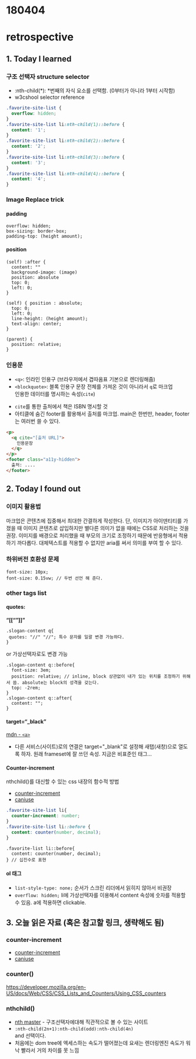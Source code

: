 # 180404
# retrospective

## 1. Today I learned




### 구조 선택자 structure selector

- :nth-child(*): *번째의 자식 요소를 선택함. (0부터가 아니라 1부터 시작함)
- w3cshool selector reference 
```css
.favorite-site-list {
  overflow: hidden;
}
.favorite-site-list li:nth-child(1)::before {
  content: '1';
}
.favorite-site-list li:nth-child(2)::before {
  content: '2';
}
.favorite-site-list li:nth-child(3)::before {
  content: '3';
}
.favorite-site-list li:nth-child(4)::before {
  content: '4';
}
```

### Image Replace trick

####  padding
```
overflow: hidden;
box-sizing: border-box;
padding-top: (height amount);
```

####  position
```
(self) :after {
  content: ""
  background-image: (image)
  position: absolute
  top: 0;
  left: 0;
}

(self) { position : absolute;
  top: 0;
  left: 0;
  line-height: (height amount);
  text-align: center;
}

(parent) {
  position: relative;
}
```

### 인용문
+ `<q>`: 인라인 인용구 (브라우저에서 겹따옴표 기본으로 렌더링해줌)
+ `<blockquote>`: 블록 인용구
문장 전체를 가져온 것이 아니라서 `q`로 마크업  
인용한 데이터를 명시하는 속성(`cite`)
- `cite`를 통한 출처에서 책은 ISBN 명시할 것
- 아티클에 숨긴 footer를 활용해서 출처를 마크업. main은 한번만, header, footer 는 여러번 쓸 수 있다.
```html
<p>
  <q cite="[출처 URL]">
    인용문장
  </q>  
</p>
<footer class="a11y-hidden">
  출처: ....
</footer>
```


## 2. Today I found out

### 이미지 활용법
마크업은 콘텐츠에 집중해서 최대한 간결하게 작성한다. 단, 이미지가 아이덴티티를 가졌을 때 이미지 콘텐츠로 삽입하지만 별다른 의미가 없을 때에는 CSS로 처리하는 것을 권장.
이미지를 배경으로 처리했을 때 부모의 크기로 조정하기 때문에 반응형에서 적용하기 까다롭다. 
대체텍스트를 적용할 수 없지만 aria를 써서 의미를 부여 할 수 있다. 

### 하위버전 호환성 문제
```
font-size: 10px;
font-size: 0.15vw; // 두번 선언 해 준다.
```

### other tags list

#### quotes:
  **“[[“”]]”**

 ```
.slogan-content q{
  quotes: "//" "//"; 특수 문자를 일괄 변경 가능하다.
}
```
or 가상선택자로도 변경 가능
```
.slogan-content q::before{
  font-size: 3em;
  position: relative; // inline, block 상관없이 내가 있는 위치를 조정하기 위해서 씀. absolute는 block의 성격을 갖는다.
  top: -2rem;
}
.slogan-content q::after{
  content: "";
}
```

#### target=“_black”
[mdn - `<a>`](https://developer.mozilla.org/ko/docs/Web/HTML/Element/a)
- 다른 서비스(사이트)로의 연결은 target="_blank"로 설정해 새탭(새창)으로 열도록 하자. 
원래 frameset에 잘 쓰던 속성. 지금은 비표준인 태그...


#### Counter-increment
nthchild()를 대신할 수 있는 css 내장의 함수적 방법
+ [counter-increment](https://developer.mozilla.org/en-US/docs/Web/CSS/counter-increment)
+ [caniuse](https://caniuse.com/#feat=css-counters)
```css
.favorite-site-list li{
  counter-increment: number;
}
.favorite-site-list li::before {
  content: counter(number, decimal);
}
```
```
.favorite-list li::before{
  content: counter(number, decimal);
} // 십진수로 표현 
```

#### ol 태그 
- `list-style-type: none;` 순서가 스크린 리더에서 읽히지 않아서 비권장
- `overflow: hidden;` li에 가상선택자를 이용해서 content 속성에 숫자를 적용할 수 있음. a에 적용하면 clickable.


## 3. 오늘 읽은 자료 (혹은 참고할 링크, 생략해도 됨)



### counter-increment
+ [counter-increment](https://developer.mozilla.org/en-US/docs/Web/CSS/counter-increment)
+ [caniuse](https://caniuse.com/#feat=css-counters)

### counter()
https://developer.mozilla.org/en-US/docs/Web/CSS/CSS_Lists_and_Counters/Using_CSS_counters

### nthchild()
- [nth master](http://nthmaster.com/) - 구조선택자에대해 직관적으로 볼 수 있는 사이트
- `:nth-child(2n+1):nth-child(odd):nth-child(4n)` <br/>
and 선택이다.
- 처음에는 dom tree에 엑세스하는 속도가 떨어졌는데 요새는 렌더링엔진 속도가 워낙 빨라서 거의 차이를 못 느낌